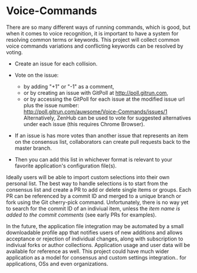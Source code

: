 # Voice-Commands
There are so many different ways of running commands, which is good, but when it comes to voice recognition, it is important to have a system for resolving common terms or keywords. This project will collect common voice commands variations and conflicting keywords can be resolved by voting.

* Create an issue for each collision. 
* Vote on the issue:
  * by adding "+1" or "-1" as a comment, 
  * or by creating an issue with GitPoll at http://poll.gitrun.com, 
  * or by accessing the GitPoll for each issue at the modified issue url plus the issue number:<br>
    http://poll.gitrun.com/auwsome/Voice-Commands/issues/1<br>
  Alternatively, ZenHub can be used to vote for suggested alternatives under each issue (this requires Chrome Browser).

* If an issue is has more votes than another issue that represents an item on the consensus list, collaborators can create pull requests back to the master branch. 
* Then you can add this list in whichever format is relevant to your favorite application's configuration file(s). 

Ideally users will be able to import custom selections into their own personal list. The best way to handle selections is to start from the consensus list and create a PR to add or delete single items or groups. Each PR can be referenced by a commit ID and merged to a unique branch or fork using the Git cherry-pick command. Unfortunately, there is no way yet to search for the commit ID of an indiviual item, unless the *item name is added to the commit comments* (see early PRs for examples). 

In the future, the application file integration may be automated by a small downloadable profile app that notifies users of new additions and allows acceptance or rejection of individual changes, along with subscription to indiviual forks or author collections. Application usage and user data will be available for reference as well. This project could have much wider application as a model for consensus and custom settings integration.. for applications, OSs and even organizations.
